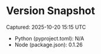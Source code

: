 # Version Snapshot

Captured: 2025-10-20 15:15 UTC

- Python (pyproject.toml): N/A
- Node (package.json):    0.1.26
